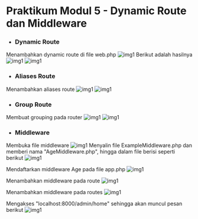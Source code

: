 # Praktikum Modul 5 - Dynamic Route dan Middleware

* ### Dynamic Route
Menambahkan dynamic route di file web.php
![img1](../screenshot/5-1.png)
Berikut adalah hasilnya
![img1](../screenshot/5-1b.png)
![img1](../screenshot/5-1c.png)

* ### Aliases Route
Menambahkan aliases route
![img1](../screenshot/5-2.png)
![img1](../screenshot/5-2b.png)

* ### Group Route
Membuat grouping pada router
![img1](../screenshot/5-3.png)
![img1](../screenshot/5-3b.png)

* ### Middleware
Membuka file middleware
![img1](../screenshot/5-d.png)
Menyalin file ExampleMiddleware.php dan memberi nama "AgeMiddleware.php", hingga dalam file berisi seperti berikut
![img1](../screenshot/5-4c.png)

Mendaftarkan middleware Age pada file app.php
![img1](../screenshot/5-4drev.png)

Menambahkan middleware pada route
![img1](../screenshot/5-4e.png)

Menambahkan middleware pada routes
![img1](../screenshot/5-4g.png)

Mengakses "localhost:8000/admin/home" sehingga akan muncul pesan berikut
![img1](../screenshot/5-4f.png)



